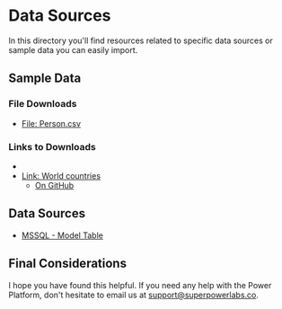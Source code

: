 # Data Sources

In this directory you'll find resources related to specific data sources or sample data you can easily import. 

## Sample Data

### File Downloads

* [File: Person.csv](/SampleData/Person.csv)

### Links to Downloads

* [](https://datacatalog.worldbank.org/home)
* [Link: World countries](https://stefangabos.github.io/world_countries/)
    * [On GitHub](https://github.com/stefangabos/world_countries/)

## Data Sources

* [MSSQL - Model Table](/MSQL/ModelTable.md)

## Final Considerations

I hope you have found this helpful. If you need any help with the Power Platform, don't hesitate to email us at [support@superpowerlabs.co](support@superpowerlabs.co).
